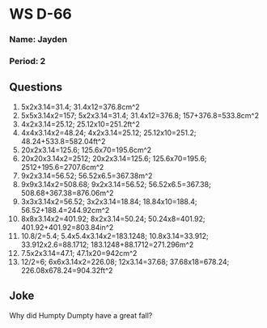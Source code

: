 # WS D-66

### Name: Jayden
### Period: 2

## Questions
1. 5x2x3.14=31.4; 31.4x12=376.8cm^2
2. 5x5x3.14x2=157; 5x2x3.14=31.4; 31.4x12=376.8; 157+376.8=533.8cm^2
3. 4x2x3.14=25.12; 25.12x10=251.2ft^2
4. 4x4x3.14x2=48.24; 4x2x3.14=25.12; 25.12x10=251.2; 48.24+533.8=582.04ft^2
5. 20x2x3.14=125.6; 125.6x70=195.6cm^2
6. 20x20x3.14x2=2512; 20x2x3.14=125.6; 125.6x70=195.6; 2512+195.6=2707.6cm^2
7. 9x2x3.14=56.52; 56.52x6.5=367.38m^2
8. 9x9x3.14x2=508.68; 9x2x3.14=56.52; 56.52x6.5=367.38; 508.68+367.38=876.06m^2
9. 3x3x3.14x2=56.52; 3x2x3.14=18.84; 18.84x10=188.4; 56.52+188.4=244.92cm^2
10. 8x8x3.14x2=401.92; 8x2x3.14=50.24; 50.24x8=401.92; 401.92+401.92=803.84in^2
11. 10.8/2=5.4; 5.4x5.4x3.14x2=183.1248; 10.8x3.14=33.912; 33.912x2.6=88.1712; 183.1248+88.1712=271.296m^2
12. 7.5x2x3.14=47.1; 47.1x20=942cm^2
13. 12/2=6; 6x6x3.14x2=226.08; 12x3.14=37.68; 37.68x18=678.24; 226.08x678.24=904.32ft^2

## Joke
Why did Humpty Dumpty have a great fall?
> 
